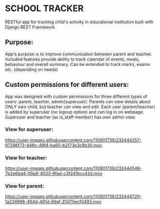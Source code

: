# SCHOOL TRACKER
RESTful app for tracking child's activity in educational institution built with Django REST Framework.


## Purpose:
App's purpose is to improve communication between parent and teacher. Included features provide ability to track calendar of events, meals, behaviour and overall summary. Can be extended to track marks, exams etc. (depending on needs)

## Custom permissions for different users:
App was designed with custom permissions for three different types of users: parent, teacher, admin(superuser). Parents can view details about ONLY own child, but teacher can view and edit. 
Each user (parent/teacher) is added by superuser (no signup option) and can log in on webpage. Superuser and teacher (as is_staff member) has own admin view. 

### View for superuser:

https://user-images.githubusercontent.com/110901739/232444257-97296f73-448c-48f4-ba60-b2173e3c8b30.mov



### View for teacher:

https://user-images.githubusercontent.com/110901739/232444548-7b2e6bd4-09a8-4033-9fad-c3f241bcc42d.mov

### View for parent:




https://user-images.githubusercontent.com/110901739/232444720-1a226998-494d-481d-99af-25075ecf0493.mov


